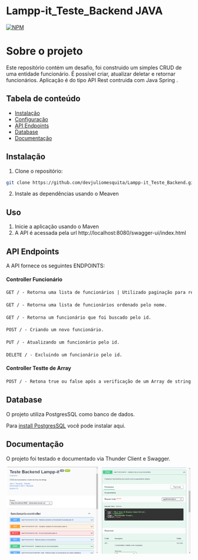 # Lampp-it_Teste_Backend JAVA
[![NPM](https://img.shields.io/npm/l/react)](https://github.com/devjuliomesquita/Blog_Escola_DotNet/blob/master/LICENSE.txt) 

# Sobre o projeto
Este repositório contém um desafio, foi construido um simples CRUD de uma entidade funcionário. É possível criar, atualizar deletar e retornar funcionários. Aplicação é do tipo API Rest contruida com Java Spring .


## Tabela de conteúdo

- [Instalação](#instalação)
- [Configuração](#uso)
- [API Endpoints](#api-endpoints)
- [Database](#database)
- [Documentação](#documentação)

## Instalação

1. Clone o repositório:

```bash
git clone https://github.com/devjuliomesquita/Lampp-it_Teste_Backend.git
```

2. Instale as dependências usando o Meaven

## Uso

1. Inicie a aplicação usando o Maven
2. A API é acessada pela url http://localhost:8080/swagger-ui/index.html


## API Endpoints
A API fornece os seguintes ENDPOINTS:

#### Controller Funcionário
```markdown
GET / - Retorna uma lista de funcionários | Utilizado paginação para retornar a quantidade e ordenação desejada.

GET / - Retorna uma lista de funcionários ordenado pelo nome.

GET / - Retorna um funcionário que foi buscado pelo id. 

POST / - Criando um novo funcionário.

PUT / - Atualizando um funcionário pelo id.

DELETE / - Excluindo um funcionário pelo id.
```
#### Controller Testte de Array
```markdown
POST / - Retona true ou false após a verificação de um Array de string.
```

## Database
O projeto utiliza PostgresSQL como banco de dados.

Para [install PostgresSQL](https://www.postgresql.org/download/) você pode instalar aqui.

## Documentação
O projeto foi testado e documentado via Thunder Client e Swagger.

<div style="display: inline_block" align="center">
  <img width=49% src="https://github.com/devjuliomesquita/Lampp-it_Teste_Backend/blob/main/acetss/swagger1.png"/>
  <img width=49% src="https://github.com/devjuliomesquita/Lampp-it_Teste_Backend/blob/main/acetss/swagger2.png"/>
</div>
